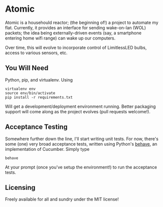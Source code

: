 Atomic
======
Atomic is a househould reactor; (the beginning of!) a project to automate my 
flat.  Currently, it provides an interface for sending wake-on-lan (WOL) 
packets; the idea being externally-driven events (say, a smartphone entering 
home wifi range) can wake up our computers.

Over time, this will evolve to incorporate control of LimitlessLED bulbs, access
to various sensors, etc.

You Will Need
-------------
Python, pip, and virtualenv.  Using

    virtualenv env
    source env/bin/activate
    pip install -r requirements.txt

Will get a development/deployment environment running.  Better packaging support
will come along as the project evolves (pull requests welcome!).

Acceptance Testing
------------------
Somewhere further down the line, I'll start writing unit tests.  For now, there's
some (one) very broad acceptance tests, written using Python's [behave], an 
implementation of Cucumber.  Simply type

    behave

At your prompt (once you've setup the environment!) to run the acceptance tests.

[behave]: http://pythonhosted.org/behave/

Licensing
---------
Freely available for all and sundry under the MIT license!
